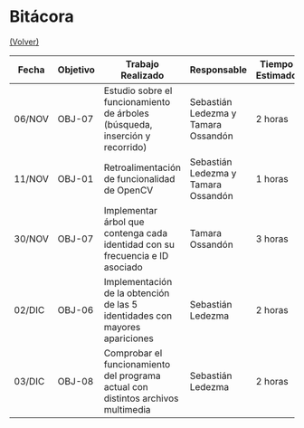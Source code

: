 # Bitácora

[(Volver)](../README.md)

| Fecha  | Objetivo  | Trabajo Realizado | Responsable | Tiempo Estimado | Tiempo Real |
|--------|-----------|-------------------|-------------|-----------------|-------------|
  | 06/NOV | OBJ-07    | Estudio sobre el funcionamiento de árboles (búsqueda, inserción y recorrido) | Sebastián Ledezma y Tamara Ossandón | 2 horas    | 5 horas |
  | 11/NOV | OBJ-01 | Retroalimentación de funcionalidad de OpenCV | Sebastián Ledezma y Tamara Ossandón | 1 horas | 2 horas |
| 30/NOV | OBJ-07   | Implementar árbol que contenga cada identidad con su frecuencia e ID asociado | Tamara Ossandón |  3 horas | 6 horas |
| 02/DIC | OBJ-06 | Implementación de la obtención de las 5 identidades con mayores apariciones | Sebastián Ledezma | 2 horas | 4 horas |
| 03/DIC | OBJ-08 | Comprobar el funcionamiento del programa actual con distintos archivos multimedia | Sebastián Ledezma | 2 horas | 4 horas |
